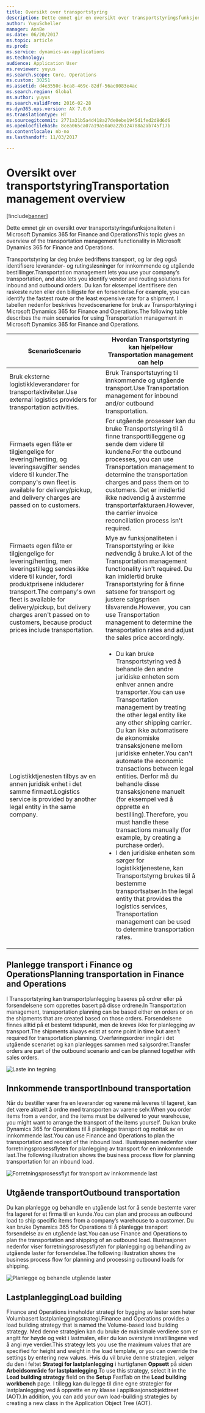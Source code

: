 ```yaml
---
title: Oversikt over transportstyring
description: Dette emnet gir en oversikt over transportstyringsfunksjonaliteten i Microsoft Dynamics 365 for Finance and Operations
author: YuyuScheller
manager: AnnBe
ms.date: 06/20/2017
ms.topic: article
ms.prod: 
ms.service: dynamics-ax-applications
ms.technology: 
audience: Application User
ms.reviewer: yuyus
ms.search.scope: Core, Operations
ms.custom: 30251
ms.assetid: d4e3550c-bca8-469c-82df-56ac0083e4ac
ms.search.region: Global
ms.author: yuyus
ms.search.validFrom: 2016-02-28
ms.dyn365.ops.version: AX 7.0.0
ms.translationtype: HT
ms.sourcegitcommit: 2771a31b5a4d418a27de0ebe1945d1fed2d8d6d6
ms.openlocfilehash: 8cea065ca07a19a50a0a22b124788a2ab745f17b
ms.contentlocale: nb-no
ms.lasthandoff: 11/03/2017

---
```


# <a name="transportation-management-overview"></a><span data-ttu-id="cfa44-103">Oversikt over transportstyring</span><span class="sxs-lookup"><span data-stu-id="cfa44-103">Transportation management overview</span></span>

[!include[banner](../includes/banner.md)]


<span data-ttu-id="cfa44-104">Dette emnet gir en oversikt over transportstyringsfunksjonaliteten i Microsoft Dynamics 365 for Finance and Operations</span><span class="sxs-lookup"><span data-stu-id="cfa44-104">This topic gives an overview of the transportation management functionality in Microsoft Dynamics 365 for Finance and Operations.</span></span>

<span data-ttu-id="cfa44-105">Transportstyring lar deg bruke bedriftens transport, og lar deg også identifisere leverandør- og rutingsløsninger for innkommende og utgående bestillinger.</span><span class="sxs-lookup"><span data-stu-id="cfa44-105">Transportation management lets you use your company’s transportation, and also lets you identify vendor and routing solutions for inbound and outbound orders.</span></span> <span data-ttu-id="cfa44-106">Du kan for eksempel identifisere den raskeste ruten eller den billigste for en forsendelse.</span><span class="sxs-lookup"><span data-stu-id="cfa44-106">For example, you can identify the fastest route or the least expensive rate for a shipment.</span></span> <span data-ttu-id="cfa44-107">I tabellen nedenfor beskrives hovedscenariene for bruk av Transportstyring i Microsoft Dynamics 365 for Finance and Operations.</span><span class="sxs-lookup"><span data-stu-id="cfa44-107">The following table describes the main scenarios for using Transportation management in Microsoft Dynamics 365 for Finance and Operations.</span></span>

<table>
<colgroup>
<col width="50%" />
<col width="50%" />
</colgroup>
<thead>
<tr class="header">
<th><span data-ttu-id="cfa44-108">Scenario</span><span class="sxs-lookup"><span data-stu-id="cfa44-108">Scenario</span></span></th>
<th><span data-ttu-id="cfa44-109">Hvordan Transportstyring kan hjelpe</span><span class="sxs-lookup"><span data-stu-id="cfa44-109">How Transportation management can help</span></span></th>
</tr>
</thead>
<tbody>
<tr class="odd">
<td><span data-ttu-id="cfa44-110">Bruk eksterne logistikkleverandører for transportaktiviteter.</span><span class="sxs-lookup"><span data-stu-id="cfa44-110">Use external logistics providers for transportation activities.</span></span></td>
<td><span data-ttu-id="cfa44-111">Bruk Transportstuyring til innkommende og utgående transport.</span><span class="sxs-lookup"><span data-stu-id="cfa44-111">Use Transportation management for inbound and/or outbound transportation.</span></span></td>
</tr>
<tr class="even">
<td><span data-ttu-id="cfa44-112">Firmaets egen flåte er tilgjengelige for levering/henting, og leveringsavgifter sendes videre til kunder.</span><span class="sxs-lookup"><span data-stu-id="cfa44-112">The company's own fleet is available for delivery/pickup, and delivery charges are passed on to customers.</span></span></td>
<td><span data-ttu-id="cfa44-113">For utgående prosesser kan du bruke Transportstyring til å finne transporttilleggene og sende dem videre til kundene.</span><span class="sxs-lookup"><span data-stu-id="cfa44-113">For the outbound processes, you can use Transportation management to determine the transportation charges and pass them on to customers.</span></span> <span data-ttu-id="cfa44-114">Det er imidlertid ikke nødvendig å avstemme transportørfakturaen.</span><span class="sxs-lookup"><span data-stu-id="cfa44-114">However, the carrier invoice reconciliation process isn't required.</span></span></td>
</tr>
<tr class="odd">
<td><span data-ttu-id="cfa44-115">Firmaets egen flåte er tilgjengelige for levering/henting, men leveringstillegg sendes ikke videre til kunder, fordi produktprisene inkluderer transport.</span><span class="sxs-lookup"><span data-stu-id="cfa44-115">The company's own fleet is available for delivery/pickup, but delivery charges aren't passed on to customers, because product prices include transportation.</span></span></td>
<td><span data-ttu-id="cfa44-116">Mye av funksjonaliteten i Transportstyring er ikke nødvendig å bruke.</span><span class="sxs-lookup"><span data-stu-id="cfa44-116">A lot of the Transportation management functionality isn't required.</span></span> <span data-ttu-id="cfa44-117">Du kan imidlertid bruke Transportstyring for å finne satsene for transport og justere salgsprisen tilsvarende.</span><span class="sxs-lookup"><span data-stu-id="cfa44-117">However, you can use Transportation management to determine the transportation rates and adjust the sales price accordingly.</span></span></td>
</tr>
<tr class="even">
<td><span data-ttu-id="cfa44-118">Logistikktjenesten tilbys av en annen juridisk enhet i det samme firmaet.</span><span class="sxs-lookup"><span data-stu-id="cfa44-118">Logistics service is provided by another legal entity in the same company.</span></span></td>
<td><ul>
<li><span data-ttu-id="cfa44-119">Du kan bruke Transportstyring ved å behandle den andre juridiske enheten som enhver annen andre transportør.</span><span class="sxs-lookup"><span data-stu-id="cfa44-119">You can use Transportation management by treating the other legal entity like any other shipping carrier.</span></span> <span data-ttu-id="cfa44-120">Du kan ikke automatisere de økonomiske transaksjonene mellom juridiske enheter.</span><span class="sxs-lookup"><span data-stu-id="cfa44-120">You can't automate the economic transactions between legal entities.</span></span> <span data-ttu-id="cfa44-121">Derfor må du behandle disse transaksjonene manuelt (for eksempel ved å opprette en bestilling).</span><span class="sxs-lookup"><span data-stu-id="cfa44-121">Therefore, you must handle these transactions manually (for example, by creating a purchase order).</span></span></li>
<li><span data-ttu-id="cfa44-122">I den juridiske enheten som sørger for logistikktjenestene, kan Transportstyrng brukes til å bestemme transportsatser.</span><span class="sxs-lookup"><span data-stu-id="cfa44-122">In the legal entity that provides the logistics services, Transportation management can be used to determine transportation rates.</span></span></li>
</ul></td>
</tr>
</tbody>
</table>

## <a name="planning-transportation-in-finance-and-operations"></a><span data-ttu-id="cfa44-123">Planlegge transport i Finance og Operations</span><span class="sxs-lookup"><span data-stu-id="cfa44-123">Planning transportation in Finance and Operations</span></span>
<span data-ttu-id="cfa44-124">I Transportstyring kan transportplanlegging baseres på ordrer eller på forsendelsene som opprettes basert på disse ordrene.</span><span class="sxs-lookup"><span data-stu-id="cfa44-124">In Transportation management, transportation planning can be based either on orders or on the shipments that are created based on those orders.</span></span> <span data-ttu-id="cfa44-125">Forsendelsene finnes alltid på et bestemt tidspunkt, men de kreves ikke for planlegging av transport.</span><span class="sxs-lookup"><span data-stu-id="cfa44-125">The shipments always exist at some point in time but aren't required for transportation planning.</span></span> <span data-ttu-id="cfa44-126">Overføringsordrer inngår i det utgående scenariet og kan planlegges sammen med salgsordrer.</span><span class="sxs-lookup"><span data-stu-id="cfa44-126">Transfer orders are part of the outbound scenario and can be planned together with sales orders.</span></span> 

![Laste inn tegning](./media/Load-drawing1-1024x477.jpg)

## <a name="inbound-transportation"></a><span data-ttu-id="cfa44-128">Innkommende transport</span><span class="sxs-lookup"><span data-stu-id="cfa44-128">Inbound transportation</span></span>
<span data-ttu-id="cfa44-129">Når du bestiller varer fra en leverandør og varene må leveres til lageret, kan det være aktuelt å ordne med transporten av varene selv.</span><span class="sxs-lookup"><span data-stu-id="cfa44-129">When you order items from a vendor, and the items must be delivered to your warehouse, you might want to arrange the transport of the items yourself.</span></span> <span data-ttu-id="cfa44-130">Du kan bruke Dynamics 365 for Operations til å planlegge transport og mottak av en innkommende last.</span><span class="sxs-lookup"><span data-stu-id="cfa44-130">You can use Finance and Operations to plan the transportation and receipt of the inbound load.</span></span> <span data-ttu-id="cfa44-131">Illustrasjonen nedenfor viser forretningsprosessflyten for planlegging av transport for en innkommende last.</span><span class="sxs-lookup"><span data-stu-id="cfa44-131">The following illustration shows the business process flow for planning transportation for an inbound load.</span></span> 

![Forretningsprosessflyt for transport av innkommende last](./media/Businessprocessflowforinboundloadtransportation.jpg)

## <a name="outbound-transportation"></a><span data-ttu-id="cfa44-133">Utgående transport</span><span class="sxs-lookup"><span data-stu-id="cfa44-133">Outbound transportation</span></span>
<span data-ttu-id="cfa44-134">Du kan planlegge og behandle en utgående last for å sende bestemte varer fra lageret for et firma til en kunde.</span><span class="sxs-lookup"><span data-stu-id="cfa44-134">You can plan and process an outbound load to ship specific items from a company’s warehouse to a customer.</span></span> <span data-ttu-id="cfa44-135">Du kan bruke Dynamics 365 for Operations til å planlegge transport forsendelse av en utgående last.</span><span class="sxs-lookup"><span data-stu-id="cfa44-135">You can use Finance and Operations to plan the transportation and shipping of an outbound load.</span></span> <span data-ttu-id="cfa44-136">Illustrasjonen nedenfor viser forretningsprosessflyten for planlegging og behandling av utgående laster for forsendelse.</span><span class="sxs-lookup"><span data-stu-id="cfa44-136">The following illustration shows the business process flow for planning and processing outbound loads for shipping.</span></span> 

![Planlegge og behandle utgående laster](./media/Planningandprocessingoutboundloads.jpg)

## <a name="load-building"></a><span data-ttu-id="cfa44-138">Lastplanlegging</span><span class="sxs-lookup"><span data-stu-id="cfa44-138">Load building</span></span>
<span data-ttu-id="cfa44-139">Finance and Operations inneholder strategi for bygging av laster som heter Volumbasert lastplanleggingsstrategi.</span><span class="sxs-lookup"><span data-stu-id="cfa44-139">Finance and Operations provides a load building strategy that is named the Volume-based load building strategy.</span></span> <span data-ttu-id="cfa44-140">Med denne strategien kan du bruke de maksimale verdiene som er angitt for høyde og vekt i lastmalen, eller du kan overstyre innstillingene ved å angi nye verdier.</span><span class="sxs-lookup"><span data-stu-id="cfa44-140">This strategy lets you use the maximum values that are specified for height and weight in the load template, or you can override the settings by entering new values.</span></span> <span data-ttu-id="cfa44-141">Hvis du vil bruke denne strategien, velger du den i feltet **Strategi for lastplanlegging** i hurtigfanen **Oppsett** på siden **Arbeidsområde for lastplanlegging**.</span><span class="sxs-lookup"><span data-stu-id="cfa44-141">To use this strategy, select it in the **Load building strategy** field on the **Setup** FastTab on the **Load building workbench** page.</span></span> <span data-ttu-id="cfa44-142">I tillegg kan du legge til dine egne strategier for lastplanlegging ved å opprette en ny klasse i applikasjonsobjekttreet (AOT).</span><span class="sxs-lookup"><span data-stu-id="cfa44-142">In addition, you can add your own load-building strategies by creating a new class in the Application Object Tree (AOT).</span></span>




